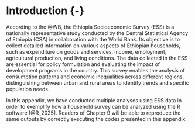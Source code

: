 # Introduction {-}

According to the @WB, the Ethiopia Socioeconomic Survey (ESS) is a nationally representative study conducted by the Central Statistical Agency of Ethiopia (CSA) in collaboration with the World Bank. Its objective is to collect detailed information on various aspects of Ethiopian households, such as expenditure on goods and services, income, employment, agricultural production, and living conditions. The data collected in the ESS are essential for policy formulation and evaluating the impact of development programs in the country. This survey enables the analysis of consumption patterns and economic inequalities across different regions, distinguishing between urban and rural areas to identify trends and specific population needs.

In this appendix, we have conducted multiple analyses using ESS data in order to exemplify how a household survey can be analyzed using the R software [@R_2025]. Readers of Chapter 9 will be able to reproduce the same outputs by correctly executing the codes presented in this appendix. 
